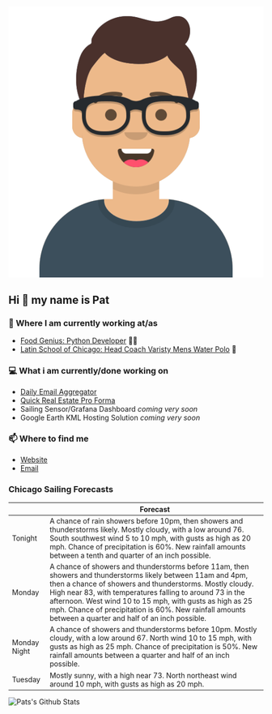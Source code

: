[![Social banner for p-j-falconer](https://raw.githubusercontent.com/P-J-FALCONER/P-J-FALCONER/master/assets/avataaars.svg)](https://patfalconer.com/)
## Hi :wave: my name is Pat

### 💼 Where I am currently working at/as
- [Food Genius: Python Developer](https://getfoodgenius.com/) 🍔🐍
- [Latin School of Chicago: Head Coach Varisty Mens Water Polo](https://www.latinschool.org/) 🤽


### 💻 What i am currently/done working on
 - [Daily Email Aggregator](https://github.com/P-J-FALCONER/dott_daily_mail)
 - [Quick Real Estate Pro Forma](https://github.com/P-J-FALCONER/henry)
 - Sailing Sensor/Grafana Dashboard *coming very soon*
 - Google Earth KML Hosting Solution *coming very soon*

### 📫 Where to find me
 - [Website](https://patfalconer.com/)
 - [Email](mailto:patrick.j.falconer@gmail.com)


### Chicago Sailing Forecasts
|   | Forecast  |
|---|---|
| Tonight | A chance of rain showers before 10pm, then showers and thunderstorms likely. Mostly cloudy, with a low around 76. South southwest wind 5 to 10 mph, with gusts as high as 20 mph. Chance of precipitation is 60%. New rainfall amounts between a tenth and quarter of an inch possible. |
| Monday | A chance of showers and thunderstorms before 11am, then showers and thunderstorms likely between 11am and 4pm, then a chance of showers and thunderstorms. Mostly cloudy. High near 83, with temperatures falling to around 73 in the afternoon. West wind 10 to 15 mph, with gusts as high as 25 mph. Chance of precipitation is 60%. New rainfall amounts between a quarter and half of an inch possible. |
| Monday Night | A chance of showers and thunderstorms before 10pm. Mostly cloudy, with a low around 67. North wind 10 to 15 mph, with gusts as high as 25 mph. Chance of precipitation is 50%. New rainfall amounts between a quarter and half of an inch possible. |
| Tuesday | Mostly sunny, with a high near 73. North northeast wind around 10 mph, with gusts as high as 20 mph. |

![Pats's Github Stats](https://github-readme-stats.vercel.app/api?username=p-j-falconer&show_icons=true&theme=radical)
